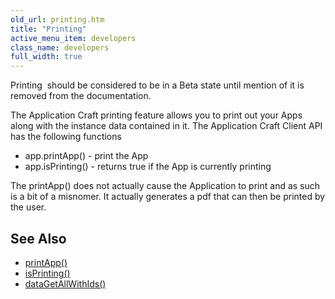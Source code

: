 ```yaml
---
old_url: printing.htm
title: "Printing"
active_menu_item: developers
class_name: developers
full_width: true
---
```



Printing  should be considered to be in a Beta state until mention of it is removed from the documentation.

The Application Craft printing feature allows you to print out your Apps along with the instance data contained in it. The Application Craft Client API has the following functions

 - app.printApp() - print the App
 - app.isPrinting() - returns true if the App is currently printing

The printApp() does not actually cause the Application to print and as such is a bit of a misnomer. It actually generates a pdf that can then be printed by the user.

## See Also

 - [printApp()](/developers/documentation/scripting-apis/client-api/app-functions/printapp)
 - [isPrinting()](/developers/documentation/scripting-apis/client-api/app-functions/isprinting)
 - [dataGetAllWithIds()](/developers/documentation/scripting-apis/client-api/instance-data-functions/datagetallwithids)
 
